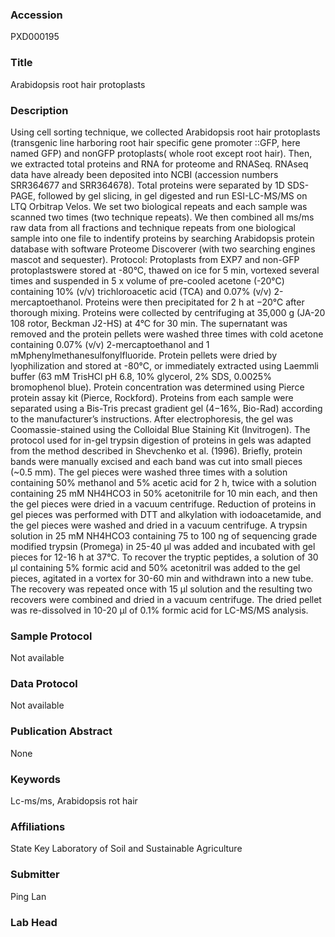 ### Accession
PXD000195

### Title
Arabidopsis root hair protoplasts

### Description
Using cell sorting technique, we collected Arabidopsis root hair protoplasts (transgenic line harboring root hair specific gene promoter ::GFP, here named GFP) and nonGFP protoplasts( whole root except root hair). Then, we extracted total proteins and RNA for proteome and RNASeq. RNAseq data have already been deposited into NCBI (accession numbers SRR364677 and SRR364678). Total proteins were separated by 1D SDS-PAGE, followed by gel slicing, in gel digested and run ESI-LC-MS/MS on LTQ Orbitrap Velos. We set two biological repeats and each sample was scanned two times (two technique repeats). We then combined all ms/ms raw data from all fractions and technique repeats from one biological sample into one file to indentify proteins by searching Arabidopsis protein database with software Proteome Discoverer (with two searching engines mascot and sequester). Protocol: Protoplasts from EXP7 and non-GFP protoplastswere stored at -80°C, thawed on ice for 5 min, vortexed several times and suspended in 5 x volume of pre-cooled acetone (-20°C) containing 10% (v/v) trichloroacetic acid (TCA) and 0.07% (v/v) 2-mercaptoethanol. Proteins were then precipitated for 2 h at −20°C after thorough mixing. Proteins were collected by centrifuging at 35,000 g (JA-20 108 rotor, Beckman J2-HS) at 4°C for 30 min. The supernatant was removed and the protein pellets were washed three times with cold acetone containing 0.07% (v/v) 2-mercaptoethanol and 1 mMphenylmethanesulfonylfluoride. Protein pellets were dried by lyophilization and stored at -80°C, or immediately extracted using Laemmli buffer (63 mM TrisHCl pH 6.8, 10% glycerol, 2% SDS, 0.0025% bromophenol blue). Protein concentration was determined using Pierce protein assay kit (Pierce, Rockford).  Proteins from each sample were separated using a Bis-Tris precast gradient gel (4−16%, Bio-Rad) according to the manufacturer’s instructions. After electrophoresis, the gel was Coomassie-stained using the Colloidal Blue Staining Kit (Invitrogen). The protocol used for in-gel trypsin digestion of proteins in gels was adapted from the method described in Shevchenko et al. (1996). Briefly, protein bands were manually excised and each band was cut into small pieces (~0.5 mm). The gel pieces were washed three times with a solution containing 50% methanol and 5% acetic acid for 2 h, twice with a solution containing 25 mM NH4HCO3 in 50% acetonitrile for 10 min each, and then the gel pieces were dried in a vacuum centrifuge. Reduction of proteins in gel pieces was performed with DTT and alkylation with iodoacetamide, and the gel pieces were washed and dried in a vacuum centrifuge. A trypsin solution in 25 mM NH4HCO3 containing 75 to 100 ng of sequencing grade modified trypsin (Promega) in 25-40 µl was added and incubated with gel pieces for 12-16 h at 37°C. To recover the tryptic peptides, a solution of 30 µl containing 5% formic acid and 50% acetonitril was added to the gel pieces, agitated in a vortex for 30-60 min and withdrawn into a new tube. The recovery was repeated once with 15 µl solution and the resulting two recovers were combined and dried in a vacuum centrifuge. The dried pellet was re-dissolved in 10-20 µl of 0.1% formic acid for LC-MS/MS analysis.

### Sample Protocol
Not available

### Data Protocol
Not available

### Publication Abstract
None

### Keywords
Lc-ms/ms, Arabidopsis rot hair

### Affiliations
State Key Laboratory of Soil and Sustainable Agriculture

### Submitter
Ping Lan

### Lab Head


